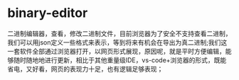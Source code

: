 # binary-editor
二进制编辑器，查看，修改二进制文件，目前浏览器为了安全不支持查看二进制，我们可以用json定义一些格式来表示，等到将来有机会在导出为真二进制;我们这一套软件全部通过浏览器打开，以网页形式展现，原因呢，就是平时方便编辑，能够随时随地地进行更新，相比于其他重量级IDE，vs-code+浏览器的形式，既能省电，又好看，网页的表现力十足，也有逻辑足够表现；
